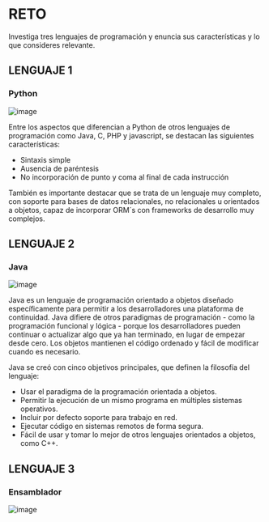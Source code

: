 # RETO
Investiga tres lenguajes de programación y enuncia sus características y lo que consideres relevante.

## LENGUAJE 1
### Python
![image](https://user-images.githubusercontent.com/104279725/166123598-8ff94da4-a796-46f5-8767-0ff30c064e76.png)

Entre los aspectos que diferencian a Python de otros lenguajes de programación como Java, C, PHP y javascript, se destacan las siguientes características: 
* Sintaxis simple
* Ausencia de paréntesis 
* No incorporación de punto y coma al final de cada instrucción

También es importante destacar que se trata de un lenguaje muy completo, con soporte para bases de datos relacionales, no relacionales u orientados a objetos, capaz de incorporar ORM´s con frameworks de desarrollo muy complejos. 

## LENGUAJE 2
### Java
![image](https://user-images.githubusercontent.com/104279725/166123760-10dbb808-0436-4b99-a6a1-a39e978d77a2.png)

Java es un lenguaje de programación orientado a objetos diseñado específicamente para permitir a los desarrolladores una plataforma de continuidad. Java difiere de otros paradigmas de programación - como la programación funcional y lógica - porque los desarrolladores pueden continuar o actualizar algo que ya han terminado, en lugar de empezar desde cero. Los objetos mantienen el código ordenado y fácil de modificar cuando es necesario.

Java se creó con cinco objetivos principales, que definen la filosofía del lenguaje:

* Usar el paradigma de la programación orientada a objetos.
* Permitir la ejecución de un mismo programa en múltiples sistemas operativos.
* Incluir por defecto soporte para trabajo en red.
* Ejecutar código en sistemas remotos de forma segura.
* Fácil de usar y tomar lo mejor de otros lenguajes orientados a objetos, como C++.

## LENGUAJE 3
### Ensamblador
![image](https://user-images.githubusercontent.com/104279725/166123855-45131931-39b1-432a-86f7-5335c3f9f894.png)
